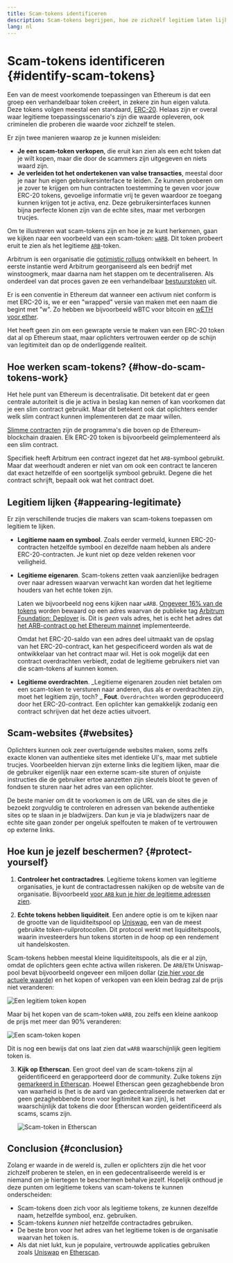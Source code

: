 ```yaml
---
title: Scam-tokens identificeren
description: Scam-tokens begrijpen, hoe ze zichzelf legitiem laten lijken en hoe je ze kunt vermijden.
lang: nl
---
```


# Scam-tokens identificeren {#identify-scam-tokens}

Een van de meest voorkomende toepassingen van Ethereum is dat een groep een verhandelbaar token creëert, in zekere zin hun eigen valuta. Deze tokens volgen meestal een standaard, [ERC-20](/developers/docs/standards/tokens/erc-20/). Helaas zijn er overal waar legitieme toepassingsscenario's zijn die waarde opleveren, ook criminelen die proberen die waarde voor zichzelf te stelen.

Er zijn twee manieren waarop ze je kunnen misleiden:

- **Je een scam-token verkopen**, die eruit kan zien als een echt token dat je wilt kopen, maar die door de scammers zijn uitgegeven en niets waard zijn.
- **Je verleiden tot het ondertekenen van valse transacties**, meestal door je naar hun eigen gebruikersinterface te leiden. Ze kunnen proberen om je zover te krijgen om hun contracten toestemming te geven voor jouw ERC-20 tokens, gevoelige informatie vrij te geven waardoor ze toegang kunnen krijgen tot je activa, enz. Deze gebruikersinterfaces kunnen bijna perfecte klonen zijn van de echte sites, maar met verborgen trucjes.

Om te illustreren wat scam-tokens zijn en hoe je ze kunt herkennen, gaan we kijken naar een voorbeeld van een scam-token: [`wARB`](https://etherscan.io/token/0xb047c8032b99841713b8e3872f06cf32beb27b82). Dit token probeert eruit te zien als het legitieme [`ARB`](https://etherscan.io/address/0xb50721bcf8d664c30412cfbc6cf7a15145234ad1)-token.

<ExpandableCard
title="Wat is ARB?"
contentPreview=''>

Arbitrum is een organisatie die <a href="/developers/docs/scaling/optimistic-rollups/">optimistic rollups</a> ontwikkelt en beheert. In eerste instantie werd Arbitrum georganiseerd als een bedrijf met winstoogmerk, maar daarna nam het stappen om te decentraliseren. Als onderdeel van dat proces gaven ze een verhandelbaar <a href="/dao/#token-based-membership">bestuurstoken</a> uit.

</ExpandableCard>

<ExpandableCard
title="Waarom heet het scam-token wARB?"
contentPreview=''>

Er is een conventie in Ethereum dat wanneer een activum niet conform is met ERC-20 is, we er een "wrapped" versie van maken met een naam die begint met "w". Zo hebben we bijvoorbeeld wBTC voor bitcoin en <a href="https://cointelegraph.com/news/what-is-wrapped-ethereum-weth-and-how-does-it-work">wETH voor ether</a>.

Het heeft geen zin om een gewrapte versie te maken van een ERC-20 token dat al op Ethereum staat, maar oplichters vertrouwen eerder op de schijn van legitimiteit dan op de onderliggende realiteit.

</ExpandableCard>

## Hoe werken scam-tokens? {#how-do-scam-tokens-work}

Het hele punt van Ethereum is decentralisatie. Dit betekent dat er geen centrale autoriteit is die je activa in beslag kan nemen of kan voorkomen dat je een slim contract gebruikt. Maar dit betekent ook dat oplichters eender welk slim contract kunnen implementeren dat ze maar willen.

<ExpandableCard
title="Wat zijn smart contracts?"
contentPreview=''>

<a href="/developers/docs/smart-contracts/">Slimme contracten</a> zijn de programma's die boven op de Ethereum-blockchain draaien. Elk ERC-20 token is bijvoorbeeld geïmplementeerd als een slim contract.

</ExpandableCard>

Specifiek heeft Arbitrum een contract ingezet dat het `ARB`-symbool gebruikt. Maar dat weerhoudt anderen er niet van om ook een contract te lanceren dat exact hetzelfde of een soortgelijk symbool gebruikt. Degene die het contract schrijft, bepaalt ook wat het contract doet.

## Legitiem lijken {#appearing-legitimate}

Er zijn verschillende trucjes die makers van scam-tokens toepassen om legitiem te lijken.

- **Legitieme naam en symbool**. Zoals eerder vermeld, kunnen ERC-20-contracten hetzelfde symbool en dezelfde naam hebben als andere ERC-20-contracten. Je kunt niet op deze velden rekenen voor veiligheid.

- **Legitieme eigenaren**. Scam-tokens zetten vaak aanzienlijke bedragen over naar adressen waarvan verwacht kan worden dat het legitieme houders van het echte token zijn.

  Laten we bijvoorbeeld nog eens kijken naar `wARB`. [Ongeveer 16% van de tokens](https://etherscan.io/token/0xb047c8032b99841713b8e3872f06cf32beb27b82?a=0x1c8db745abe3c8162119b9ef2c13864cd1fdd72f) worden bewaard op een adres waarvan de publieke tag [Arbitrum Foundation: Deployer](https://etherscan.io/address/0x1c8db745abe3c8162119b9ef2c13864cd1fdd72f) is. Dit is _geen_ vals adres, het is echt het adres dat [het ARB-contract op het Ethereum mainnet](https://etherscan.io/tx/0x242b50ab4fe9896cb0439cfe6e2321d23feede7eeceb31aa2dbb46fc06ed2670) implementeerde.

  Omdat het ERC-20-saldo van een adres deel uitmaakt van de opslag van het ERC-20-contract, kan het gespecificeerd worden als wat de ontwikkelaar van het contract maar wil. Het is ook mogelijk dat een contract overdrachten verbiedt, zodat de legitieme gebruikers niet van die scam-tokens af kunnen komen.

- **Legitieme overdrachten**. _Legitieme eigenaren zouden niet betalen om een scam-token te versturen naar anderen, dus als er overdrachten zijn, moet het legitiem zijn, toch? _ **Fout**. `Overdrachten` worden geproduceerd door het ERC-20-contract. Een oplichter kan gemakkelijk zodanig een contract schrijven dat het deze acties uitvoert.

## Scam-websites {#websites}

Oplichters kunnen ook zeer overtuigende websites maken, soms zelfs exacte klonen van authentieke sites met identieke UI's, maar met subtiele trucjes. Voorbeelden hiervan zijn externe links die legitiem lijken, maar die de gebruiker eigenlijk naar een externe scam-site sturen of onjuiste instructies die de gebruiker ertoe aanzetten zijn sleutels bloot te geven of fondsen te sturen naar het adres van een oplichter.

De beste manier om dit te voorkomen is om de URL van de sites die je bezoekt zorgvuldig te controleren en adressen van bekende authentieke sites op te slaan in je bladwijzers. Dan kun je via je bladwijzers naar de echte site gaan zonder per ongeluk spelfouten te maken of te vertrouwen op externe links.

## Hoe kun je jezelf beschermen? {#protect-yourself}

1. **Controleer het contractadres**. Legitieme tokens komen van legitieme organisaties, je kunt de contractadressen nakijken op de website van de organisatie. Bijvoorbeeld [voor `ARB` kun je hier de legitieme adressen zien](https://docs.arbitrum.foundation/deployment-addresses#token).

2. **Echte tokens hebben liquiditeit**. Een andere optie is om te kijken naar de grootte van de liquiditeitspool op [Uniswap](https://uniswap.org/), een van de meest gebruikte token-ruilprotocollen. Dit protocol werkt met liquiditeitspools, waarin investeerders hun tokens storten in de hoop op een rendement uit handelskosten.

Scam-tokens hebben meestal kleine liquiditeitspools, als die er al zijn, omdat de oplichters geen echte activa willen riskeren. De `ARB`/`ETH` Uniswap-pool bevat bijvoorbeeld ongeveer een miljoen dollar ([zie hier voor de actuele waarde](https://info.uniswap.org/#/pools/0x755e5a186f0469583bd2e80d1216e02ab88ec6ca)) en het kopen of verkopen van een klein bedrag zal de prijs niet veranderen:

![Een legitiem token kopen](./uniswap-real.png)

Maar bij het kopen van de scam-token `wARB`, zou zelfs een kleine aankoop de prijs met meer dan 90% veranderen:

![Een scam-token kopen](./uniswap-scam.png)

Dit is nog een bewijs dat ons laat zien dat `wARB` waarschijnlijk geen legitiem token is.

3. **Kijk op Etherscan**. Een groot deel van de scam-tokens zijn al geïdentificeerd en gerapporteerd door de community. Zulke tokens zijn [gemarkeerd in Etherscan](https://info.etherscan.com/etherscan-token-reputation/). Hoewel Etherscan geen gezaghebbende bron van waarheid is (het is de aard van gedecentraliseerde netwerken dat er geen gezaghebbende bron voor legitimiteit kan zijn), is het waarschijnlijk dat tokens die door Etherscan worden geïdentificeerd als scams, scams zijn.

   ![Scam-token in Etherscan](./etherscan-scam.png)

## Conclusion {#conclusion}

Zolang er waarde in de wereld is, zullen er oplichters zijn die het voor zichzelf proberen te stelen, en in een gedecentraliseerde wereld is er niemand om je hiertegen te beschermen behalve jezelf. Hopelijk onthoud je deze punten om legitieme tokens van scam-tokens te kunnen onderscheiden:

- Scam-tokens doen zich voor als legitieme tokens, ze kunnen dezelfde naam, hetzelfde symbool, enz. gebruiken.
- Scam-tokens _kunnen niet_ hetzelfde contractadres gebruiken.
- De beste bron voor het adres van het legitieme token is de organisatie waarvan het token is.
- Als dat niet lukt, kun je populaire, vertrouwde applicaties gebruiken zoals [Uniswap](https://app.uniswap.org/#/swap) en [Etherscan](https://etherscan.io/).
